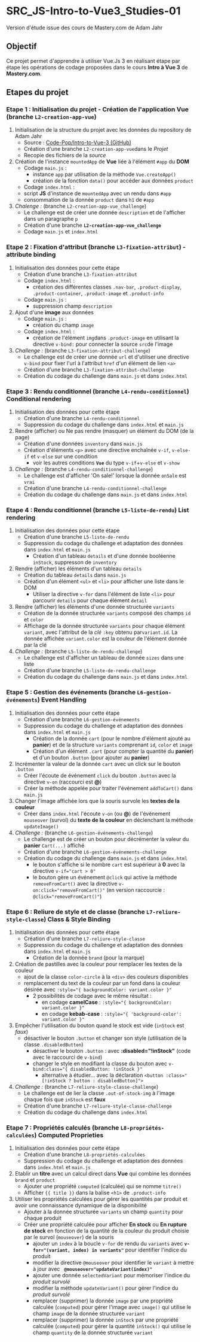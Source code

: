 # SRC_JS-Intro-to-Vue3_Studies-01
Version d'étude issue des cours de Mastery.com de Adam Jahr

## Objectif
Ce projet permet d'apprendre à utiliser Vue.Js 3 en réalisant étape par étape les opérations de codage 
proposées dans le cours __Intro à Vue 3__ de **Mastery.com**.

## Etapes du projet

### Etape 1 : Initialisation du projet - Création de l'application Vue (branche `L2-creation-app-vue`)
1. Initialisation de la structure du projet avec les données du repository de Adam Jahr
   - Source : [Code-Pop/Intro-to-Vue-3 (GitHub)](https://github.com/Code-Pop/Intro-to-Vue-3)
   - Création d'une branche `L2-creation-app-vue`dans le _Projet_
   - Recopie des fichiers de la _source_
2. Création de l'instance `mountedApp` de __Vue__ liée à l'élément `#app` du __DOM__
   - Codage `main.js` :
     - instance `app` par utilisation de la méthode `Vue.createApp()`
     - création de la fonction `data()` pour accéder aux données `product`
   - Codage `index.html` :
    - script __JS__ d'instance de `mountedApp` avec un rendu dans `#app`
    - consommation de la donnée `product` dans `h1` de `#app`
3. *Chalenge :* (branche `L2-creation-app-vue_challenge`)
    - Le challenge est de créer une donnée `description` et de l'afficher dans un paragraphe `p`
    - Création d'une branche __`L2-creation-app-vue_challenge`__
    - Codage `main.js` et `index.html`

### Etape 2 : Fixation d'attribut (branche `L3-fixation-attribut`) - __attribute binding__
1. Initialisation des données pour cette étape
   - Création d'une branche `L3-fixation-attribut`
   - Codage `index.html` :
     - création des différentes classes `.nav-bar`, `.product-display`, `.product-container`, 
        `.product-image` et `.product-info`
   - Codage `main.js` :
     - suppression champ `description`
2. Ajout d'une __image__ aux données
   - Codage `main.js` :
     - création du champ `image`
   - Codage `index.html` :
     - création de l'élément `img`dans `.product-image` en utilisant la directive `v-bind:` pour connecter 
       la source `src`de l'image
3. *Challenge :* (branche `L3-fixation-attribut-challenge`)
    - Le challenge est de créer une donnée `url` et d'utiliser une directive `v-bind` pour fixer l'url à 
      l'attribut `href` d'un élément de lien `<a>` 
    - Création d'une branche `L3-fixation-attribut-challenge`
    - Création du codage du challenge dans `main.js` et dans `index.html`

### Etape 3 : Rendu conditionnel (branche `L4-rendu-conditionnel`)  __Conditional rendering__
1. Initialisation des données pour cette étape
   - Création d'une branche `L4-rendu-conditionnel`
   - Suppression du codage du challenge dans `index.html` et `main.js`
2. Rendre (afficher) ou Ne pas rendre (masquer) un élément du DOM (de la page)
   - Création d'une données `inventory` dans `main.js`
   - Création d'éléments `<p>` avec une directive enchaînée `v-if`, `v-else-if` et `v-else` sur une condition
     - voir les autres conditions __`Vue`__ du type `v-if`+`v-else` et `v-show`
3. *Challenge :* (branche `L4-rendu-conditionnel-challenge`)
    - Le challenge est d'afficher 'On sale!' lorsque la donnée `onSale` est `vrai`
    - Création d'une branche `L4-rendu-conditionnel-challenge`
    - Création du codage du challenge dans `main.js` et dans `index.html`

### Etape 4 : Rendu conditionnel (branche `L5-liste-de-rendu`)  __List rendering__
1. Initialisation des données pour cette étape
   - Création d'une branche `L5-liste-de-rendu`
   - Suppression du codage du challenge et adaptation des données dans `index.html` et `main.js`
     - Création d'un tableau `details` et d'une donnée booléenne `inStock`, suppresson de `inventory`
2. Rendre (afficher) les éléments d'un tableau `details`
   - Création du tableau `details` dans `main.js`
   - Création d'un élément `<ul>` et `<li>` pour afficher une liste dans le DOM
     - Utiliser la directive `v-for` dans l'élément de liste `<li>` pour parcourir `details` pour chaque élément `detail`
3. Rendre (afficher) les éléments d'une donnée structurée `variants`
   - Création de la donnée structurée `variants` composé des champs `id` et `color` 
   - Affichage de la donnée structurée `variants` pour chaque élément `variant`, avec l'attribut de la *clé* `:key` 
     obtenu par`variant.id`. La donnée affichée `variant.color` est la couleur de l'élément donnée par la clé
4. *Challenge :* (branche `L5-liste-de-rendu-challenge`)
    - Le challenge est d'afficher un tableau de donnée `sizes` dans une liste
    - Création d'une branche `L5-liste-de-rendu-challenge`
    - Création du codage du challenge dans `main.js` et dans `index.html`

### Etape 5 : Gestion des événements (branche `L6-gestion-événements`)  __Event Handling__
1. Initialisation des données pour cette étape
   - Création d'une branche `L6-gestion-événements`
   - Suppression du codage du challenge et adaptation des données dans `index.html` et `main.js`
     - Création de la donnée `cart` (pour le nombre d'élément ajouté au __panier__) et de la structure `variants` 
       comprenant `id`, `color` et `image`
     - Création d'un élément `.cart` (pour compter la quantité du __panier__) et d'un bouton `.button` (pour ajouter 
       au __panier__)
2. Incrémenter la valeur de la donnée `cart` avec un click sur le bouton `.button`
   - Créer l'écoute de événement `click` du bouton `.button` avec la directive `v-on` (raccourci est **@**)
   - Créer la méthode appelée pour traiter l'événement `addToCart()` dans `main.js`
3. Changer l'image affichée lors que la souris survole les __textes de la couleur__
   - Créer dans `index.html` l'écoute `v-on` (ou **@**) de l'événement `mouseover` (survol) du __texte de la couleur__ en déclenchant la 
     méthode `updateImage()`
4. *Challenge :* (branche `L6-gestion-événements-challenge`)
    - Le challenge est de créer un bouton pour décrémenter la valeur du __panier__ `Cart(...)` affiché
    - Création d'une branche `L6-gestion-événements-challenge`
    - Création du codage du challenge dans `main.js` et dans `index.html`
      - le bouton s'affiche si le nombre `cart` est supérieur à __0__ avec la directive `v-if="cart > 0"`
      - le bouton gère un événement `@click` qui active la méthode `removeFromCart()` avec la directive `v-on:click="removeFromCart()"` 
        (en version raccourcie : `@click="removeFromCart()"`)

### Etape 6 : Reliure de style et de classe (branche `L7-reliure-style-classe`)  __Class & Style Binding__
1. Initialisation des données pour cette étape
   - Création d'une branche `L7-reliure-style-classe`
   - Suppression du codage du challenge et adaptation des données dans `index.html` et `main.js`
     - Création de la donnée `brand` (pour la marque) 
2. Création de pastilles avec la couleur pour remplacer les textes de la couleur
   - ajout de la classe `color-circle` à la `<div>` des couleurs disponibles
   - remplacement du text de la couleur par un fond dans la couleur désirée avec `:style="{ backgroundColor: variant.color }"`
     - 2 possibilités de codage avec le même résultat :
       - en codage **camelCase** : `:style="{ backgroundColor: variant.color }"`
       - en codage **kebab-case** : `:style="{ 'background-color': variant.color }"`
3. Empêcher l'utilisation du bouton quand le stock est vide (`inStock` est *faux*)
   - désactiver le bouton `.button` et changer son style (utilisation de la classe `.disabledButton`)
     - désactiver le bouton `.button` : avec __:disabled="!inStock"__ (code avec le raccourci de `v-bind`)
     - changer le style en modifiant la classe du bouton avec `v-bind:class="{ disabledButton: !inStock }"`
       - alternative à étudier... avec la déclaration `<button :class="[!inStock ? button : disabledButton]">`
4. *Challenge :* (branche `L7-reliure-style-classe-challenge`)
    - Le challenge est de lier la classe `.out-of-stock-img` à l'image chaque fois que `inStock` est __faux__
    - Création d'une branche `L7-reliure-style-classe-challenge`
    - Création du codage du challenge dans `index.html`

### Etape 7 : Propriétés calculés (branche `L8-propriétés-calculées`)  __Computed Proprieties__
1. Initialisation des données pour cette étape
   - Création d'une branche `L8-propriétés-calculées`
   - Suppression du codage du challenge et adaptation des données dans `index.html` et `main.js`
2. Etablir un **titre** avec un calcul direct dans **Vue** qui combine les données `brand` et `product`
   - Ajouter une propriété `computed` (calculée) qui se nomme `titre()`
   - Afficher `{{ title }}` dans la balise `<h1>` de `.product-info`   
3. Utiliser les propriétés calculées pour gérer les quantités par produit et avoir une connaissance dynamique de la disponibilité
   - Ajouter à la donnée structurée `variants` un champ `quantity` pour chaque produit
   - Créer une propriété calculée pour afficher **En stock** ou **En rupture de stock** en fonction de la quantité de la couleur du 
     produit choisie par le survol (`mouseover`) de la souris
     - ajouter un `index` à la boucle `v-for` de rendu du `variants` avec __`v-for="(variant, index) in variants"`__ pour identifier l'indice 
       du produit 
     - modifier la directive `@mouseover` pour identifier le `variant` à mettre à jour avec __` @mouseover="updateVariant(index)"`__
     - ajouter une donnée `selectedVariant` pour mémoriser l'indice du *produit survolé* 
     - modifier la méthode `updateVariant()` pour gérer l'indice du *produit survolé*
     - remplacer (supprimer) la donnée `image` par une propriété calculée (`computed`) pour gérer l'image avec `image()` qui utilise le champ 
       `image` de la donnée structurée `variant`
     - remplacer (supprimer) la donnée `inStock` par une propriété calculée (`computed`) pour gérer la quantité `inStock()` qui utilise le champ 
       `quantity` de la donnée structurée `variant`
